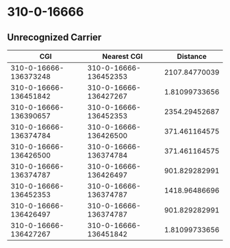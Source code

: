 # 310-0-16666
## Unrecognized Carrier


| CGI | Nearest CGI | Distance |
|-----|-------------|----------|
| 310-0-16666-136373248 | 310-0-16666-136452353 | 2107.84770039 |
| 310-0-16666-136451842 | 310-0-16666-136427267 | 1.81099733656 |
| 310-0-16666-136390657 | 310-0-16666-136452353 | 2354.29452687 |
| 310-0-16666-136374784 | 310-0-16666-136426500 | 371.461164575 |
| 310-0-16666-136426500 | 310-0-16666-136374784 | 371.461164575 |
| 310-0-16666-136374787 | 310-0-16666-136426497 | 901.829282991 |
| 310-0-16666-136452353 | 310-0-16666-136374787 | 1418.96486696 |
| 310-0-16666-136426497 | 310-0-16666-136374787 | 901.829282991 |
| 310-0-16666-136427267 | 310-0-16666-136451842 | 1.81099733656 |
